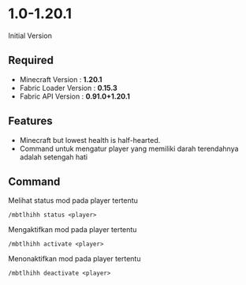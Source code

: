 # 1.0-1.20.1

Initial Version

## Required
- Minecraft Version : **1.20.1**
- Fabric Loader Version : **0.15.3**
- Fabric API Version : **0.91.0+1.20.1**

## Features
- Minecraft but lowest health is half-hearted.
- Command untuk mengatur player yang memiliki darah terendahnya adalah setengah hati

## Command
Melihat status mod pada player tertentu
```
/mbtlhihh status <player>
```
Mengaktifkan mod pada player tertentu
```
/mbtlhihh activate <player>
```
Menonaktifkan mod pada player tertentu
```
/mbtlhihh deactivate <player>
```